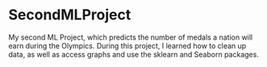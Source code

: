 # SecondMLProject
My second ML Project, which predicts the number of medals a nation will earn during the Olympics. During this project, I learned how to clean up data, as well as access graphs and use the sklearn and Seaborn packages. 
